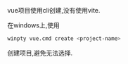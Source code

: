 vue项目使用cli创建,没有使用vite.

在windows上,使用

```bash
winpty vue.cmd create <project-name>
```

创建项目,避免无法选择.